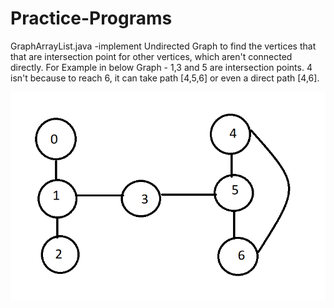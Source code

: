 # Practice-Programs

GraphArrayList.java -implement Undirected Graph to find the vertices that that are intersection point for other vertices, which aren't connected directly.
For Example in below Graph - 1,3 and 5 are intersection points. 4 isn't because to reach 6, it can take path [4,5,6] or even a direct path [4,6].

![Undirected Graph](https://github.com/varunkr58/practice-programs/blob/trunk/image/Undirected_Graph.png?raw=true)
